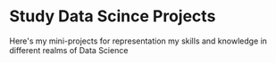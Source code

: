 # Study Data Scince Projects
Here's my mini-projects for representation my skills and knowledge in different realms of Data Science
